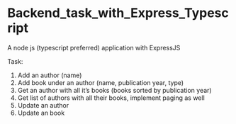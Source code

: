 # Backend_task_with_Express_Typescript
A node js (typescript preferred) application with ExpressJS


Task:
1. Add an author (name)
2. Add book under an author (name, publication year, type)
3. Get an author with all it’s books (books sorted by publication year)
4. Get list of authors with all their books, implement paging as well
5. Update an author
6. Update an book


